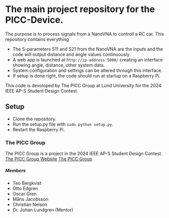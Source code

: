 # The main project repository for the PICC-Device.

The purpose is to process signals from a NanoVNA to controll a RC car. This repository contains everything
- The S-parameters S11 and S21 from the NanoVNA are the inputs and the code will output distance and angle values continuously.
- A web app is launched at `http://ip-address:5000/` creating an interface showing angle, distance, other system data.
- System configuration and settings can be altered through this interface.
- If setup is done right, the code should run at startup on a Raspberry Pi.

This code is devoloped by The PICC Group at Lund University for the 2024 IEEE AP-S Student Design Contest.

## Setup
- Clone the repository.
- Run the setup.py file with `sudo python setup.py`.
- Restart the Raspberry Pi.

### The PICC Group
The PICC Group is a project in the 2024 IEEE AP-S Student Design Contest. 
[The PICC Group Website](https://picc-group.github.io)
[The PICC Group](picc-logo.png)

##### Members
- Teo Bergkvist
- Otto Edgren
- Oscar Gren
- Måns Jacobsson
- Christian Nelson
- Dr. Johan Lundgren (Mentor)
